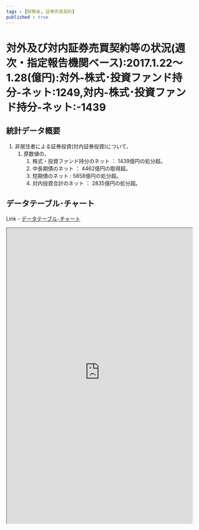 ```yaml
--- 
tags : [財務省, 証券売買契約] 
published : true
---
```

# 対外及び対内証券売買契約等の状況(週次・指定報告機関ベース):2017.1.22～1.28(億円):対外-株式･投資ファンド持分-ネット:1249,対内-株式･投資ファンド持分-ネット:-1439
## 統計データ概要

1. 非居住者による証券投資(対内証券投資)について、 
	1. 原数値の、
		1. 株式・投資ファンド持分のネット ： 1439億円の処分超。
		1. 中長期債のネット ： 4462億円の取得超。
		1. 短期債のネット : 5858億円の処分超。
		1. 対内投資合計のネット ： 2835億円の処分超。
	
## データテーブル･チャート
Link - [データテーブル･チャート](http://knowledgevault.saecanet.com/charts/am-consulting.co.jp-internationalTransactionsInSecurities.html)
<iframe src="http://knowledgevault.saecanet.com/charts/am-consulting.co.jp-internationalTransactionsInSecurities.html" width="100%" height="800px"></iframe>